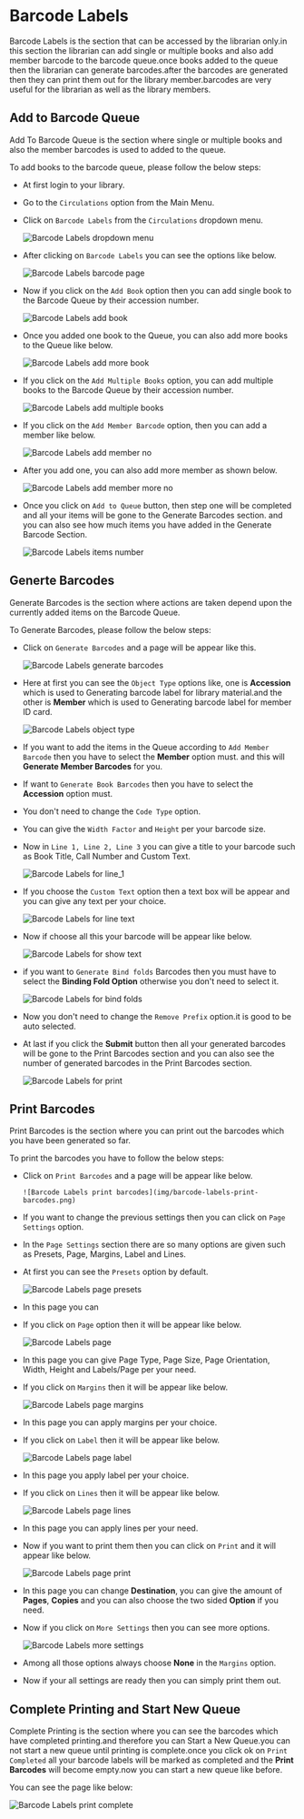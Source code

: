 # Barcode Labels

Barcode Labels is the section that can be accessed by the librarian only.in this section the librarian can add single or multiple books and also add member barcode to the barcode queue.once books added to the queue then the librarian can generate barcodes.after the barcodes are generated then they can print them out for the library member.barcodes are very useful for the librarian as well as the library members.

## Add to Barcode Queue

Add To Barcode Queue is the section where single or multiple books and also the member barcodes is used to added to the queue.

To add books to the barcode queue, please follow the below steps:

* At first login to your library.
* Go to the  `Circulations` option from the Main Menu.
* Click on `Barcode Labels` from the `Circulations` dropdown menu.

    ![Barcode Labels dropdown menu](img/barcode-labels-dropdown-menu.png)

* After clicking on `Barcode Labels` you can see the options like below.

    ![Barcode Labels barcode page](img/barcode-labels-barcode-page.png)

* Now if you click on the `Add Book` option then you can add single book to the Barcode Queue by their accession number.

    ![Barcode Labels add book](img/barcode-labels-add-book.png)

* Once you added one book to the Queue, you can also add more books to the Queue like below.

     ![Barcode Labels add more book](img/barcode-labels-add-more-book.png)


* If you click on the `Add Multiple Books` option, you can add multiple books to the Barcode Queue by their accession number.

    ![Barcode Labels add multiple books](img/barcode-labels-add-multiple-books.png)

* If you click on the `Add Member Barcode` option, then you can add a member like below.

    ![Barcode Labels add member no](img/barcode-labels-member-no.png)

 * After you add one, you can also add more member as shown below.

    ![Barcode Labels add member more no](img/barcode-labels-more-member-no.png)


* Once you click on `Add to Queue` button, then step one will be completed and all your items will be gone to the Generate Barcodes section. and you can also see how much items you have added in the Generate Barcode Section.
 
    ![Barcode Labels items number](img/barcode-labels-items-number.png)

## Generte Barcodes

Generate Barcodes is the section where actions are taken depend upon the currently added items on the Barcode Queue.

To Generate Barcodes, please follow the below steps:

* Click on `Generate Barcodes` and a page will be appear like this.

     ![Barcode Labels generate barcodes](img/barcode-labels-generate-barcodes.png)

* Here at first you can see the `Object Type` options like, one is **Accession** which is used to Generating barcode label  for library material.and the other is **Member** which is used to Generating barcode label for member ID card.

     ![Barcode Labels object type](img/barcode-labels-object-type.png) 

* If you want to add the items in the Queue according to `Add Member Barcode` then you have to select the **Member** option must. and this will **Generate Member Barcodes** for you.

* If want to `Generate Book Barcodes` then you have to select the **Accession** option must.

* You don't need to change the `Code Type` option.
* You can give the `Width Factor` and `Height` per your barcode size.
* Now in `Line 1, Line 2, Line 3` you can give a title to your barcode such as Book Title, Call Number and Custom Text.

     ![Barcode Labels for line_1](img/barcode-labels-for-line_1.png) 


* If you choose the `Custom Text` option then a text box will be appear and you can give any text per your choice.

     ![Barcode Labels for line text](img/barcode-labels-line-text.png) 

* Now if choose all this your barcode will be appear like below.

     ![Barcode Labels for show text](img/barcode-labels-show-text.png)

* if you want to `Generate Bind folds` Barcodes then you must have to select the **Binding Fold Option** otherwise you don't need to select it.

     ![Barcode Labels for bind folds](img/barcode-labels-bind-folds.png)  


* Now you don't need to change the `Remove Prefix` option.it is good to be auto selected.
* At last if you click the **Submit** button then all your generated barcodes will be gone to the Print Barcodes section and you can also see the number of generated barcodes in the Print Barcodes section.

     ![Barcode Labels for print](img/barcode-labels-print.png)


## Print Barcodes

Print Barcodes is the section where you can print out the barcodes which you have been generated so far.

To print the barcodes you have to follow the below steps:

* Click on `Print Barcodes` and a page will be appear like below.

      ![Barcode Labels print barcodes](img/barcode-labels-print-barcodes.png)

* If you want to change the previous settings then you can click on `Page Settings` option.
* In the `Page Settings` section there are so many options are given such as Presets, Page, Margins, Label and Lines.
* At first you can see the `Presets` option by default.

    ![Barcode Labels page presets](img/barcode-labels-page-presets.png)

* In this page you can 
* If you click on `Page` option then it will be appear like below.


    ![Barcode Labels page](img/barcode-labels-page.png)

      
* In this page you can give Page Type, Page Size, Page Orientation, Width, Height and Labels/Page per your need.
* If you click on `Margins` then it will be appear like below.

     ![Barcode Labels page margins](img/barcode-labels-page-margins.png)

* In this page you can apply margins per your choice.
* If you click on `Label` then it will be appear like below.

     ![Barcode Labels page label](img/barcode-labels-page-label.png)

* In this page you apply label per your choice.
* If you click on `Lines` then it will be appear like below.

     ![Barcode Labels page lines](img/barcode-labels-page-lines.png)

* In this page you can apply lines per your need.
* Now if you want to print them then you can click on `Print` and it will appear like below.

     ![Barcode Labels page print](img/barcode-labels-page-print.png)

* In this page you can change **Destination**, you can give the amount of **Pages**, **Copies** and you can also choose the two sided **Option** if you need.
* Now if you click on `More Settings` then you can see more options.

     ![Barcode Labels more settings](img/barcode-labels-more-settings.png)

* Among all those options always choose **None** in the `Margins` option.
* Now if your all settings are ready then you can simply print them out.

## Complete Printing and Start New Queue

Complete Printing is the section where you can see the barcodes which have completed printing.and therefore you can Start a New Queue.you can not start a new queue until printing is complete.once you click ok on `Print Completed` all your barcode labels will be marked as completed and the **Print Barcodes** will become empty.now you can start a new queue like before.

You can see the page like below:

![Barcode Labels print complete](img/barcode-labels-print-complete.png)

